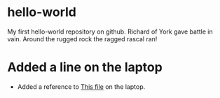 # hello-world
My first hello-world repository on github.
Richard of York gave battle in vain. Around the rugged rock the ragged rascal ran!

# Added a line on the laptop
* Added a reference to [This file](New-File.md) on the laptop.
